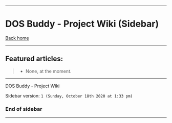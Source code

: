 
***

# DOS Buddy - Project Wiki (Sidebar)

[Back home](https://github.com/seanpm2001/DOS-Buddy/wiki/)

***

## Featured articles:

> * None, at the moment.

***

DOS Buddy - Project Wiki

Sidebar version: `1 (Sunday, October 18th 2020 at 1:33 pm)`

### End of sidebar

***
